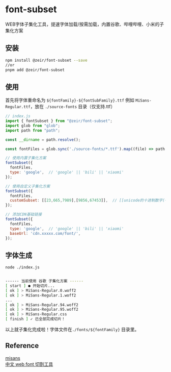# font-subset

WEB字体子集化工具，提速字体加载/按需加载，内置谷歌、哔哩哔哩、小米的子集化方案

## 安装
```bash
npm install @zeir/font-subset --save
//or
pnpm add @zeir/font-subset
```
## 使用
首先将字体重命名为 `${fontFamily}-${fontSubFamily}.ttf` 例如 `MiSans-Regular.ttf`，放在 `./source-fonts` 目录（仅支持.ttf）
```js
// index.js
import { fontSubset } from "@zeir/font-subset";
import glob from "glob";
import path from "path";

const __dirname = path.resolve();

const fontFiles = glob.sync('./source-fonts/*.ttf').map((file) => path.resolve(__dirname, './', file));

// 使用内置子集化方案
fontSubset({
  fontFiles,
  type: 'google',  // 'google' || 'bili' || 'xiaomi'
});

// 使用自定义子集化方案
fontSubset({
  fontFiles,
  customSubset: [[23,665,7989],[9856,67453]],  // [[unicode的十进制数字(子集组)],[unicode的十进制数字(子集组)],...]
});

// 添加CDN基础链接
fontSubset({
  fontFiles,
  type: 'google',  // 'google' || 'bili' || 'xiaomi'
  baseUrl: 'cdn.xxxxx.com/font/',
});
```
## 字体生成
```bash
node ./index.js


------ 当前使用 谷歌 子集化方案 ------
[ start ] ● 开始切片...
[ ok ] > MiSans-Regular.0.woff2
[ ok ] > MiSans-Regular.1.woff2
...
[ ok ] > MiSans-Regular.94.woff2
[ ok ] > MiSans-Regular.95.woff2
[ ok ] > MiSans-Regular.css
[ finish ] ✓ 已全部完成切片！
```
以上就子集化完成啦！字体文件在`./fonts/${fontFamily}` 目录里。
## Reference
[misans](https://github.com/dsrkafuu/misans)  
[中文 web font 切割工具](https://gitee.com/dongzhongzhidong/cn-font-split)